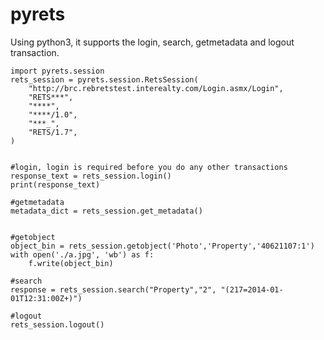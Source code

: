 pyrets
======

Using python3, it supports the login, search, getmetadata and logout transaction.

    import pyrets.session
    rets_session = pyrets.session.RetsSession(
        "http://brc.rebretstest.interealty.com/Login.asmx/Login",
        "RETS***",
        "****",
        "****/1.0",
        "***_",
        "RETS/1.7",
    )


    #login, login is required before you do any other transactions
    response_text = rets_session.login()
    print(response_text)

    #getmetadata
    metadata_dict = rets_session.get_metadata()

    
    #getobject    
    object_bin = rets_session.getobject('Photo','Property','40621107:1')
	with open('./a.jpg', 'wb') as f:
	    f.write(object_bin)
	    
    #search
    response = rets_session.search("Property","2", "(217=2014-01-01T12:31:00Z+)")
	
    #logout
    rets_session.logout()
